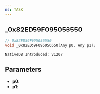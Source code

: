 ```yaml
---
ns: TASK
---
```

## _0x82ED59F095056550

```c
// 0x82ED59F095056550
void _0x82ED59F095056550(Any p0, Any p1);
```

```
NativeDB Introduced: v1207
```

## Parameters
* **p0**:
* **p1**:
